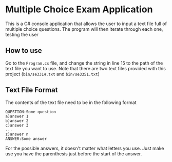 # Multiple Choice Exam Application
This is a C# console application that allows the user to input a text file full of multiple choice questions. The program will then iterate through each one, testing the user

## How to use
Go to the ```Program.cs``` file, and change the string in line 15 to the path of the text file you want to use. Note that there are two text files provided with this project (```bin/se3314.txt``` and ```bin/se3351.txt```)

## Text File Format
The contents of the text file need to be in the following format

```
QUESTION:Some question
a)answer 1
b)answer 2
c)answer 3
...
z)answer n
ANSWER:Some answer
```

For the possible answers, it doesn't matter what letters you use. Just make use you have the parenthesis just before the start of the answer.


